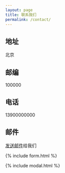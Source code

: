 ```yaml
---
layout: page
title: 联系我们
permalink: /contact/
---
```



地址
----
北京

邮编
----
100000

电话
----
13900000000

邮件
----

[发送邮件](mailto:{{site.email}})给我们

{% include form.html %}

{% include modal.html %}
